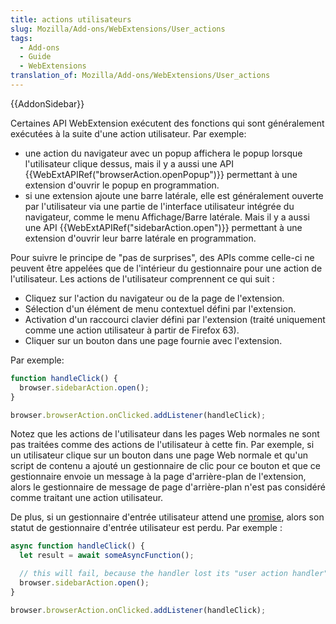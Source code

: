 ```yaml
---
title: actions utilisateurs
slug: Mozilla/Add-ons/WebExtensions/User_actions
tags:
  - Add-ons
  - Guide
  - WebExtensions
translation_of: Mozilla/Add-ons/WebExtensions/User_actions
---
```

{{AddonSidebar}}

Certaines API WebExtension exécutent des fonctions qui sont généralement exécutées à la suite d'une action utilisateur. Par exemple:

- une action du navigateur avec un popup affichera le popup lorsque l'utilisateur clique dessus, mais il y a aussi une API {{WebExtAPIRef("browserAction.openPopup")}} permettant à une extension d'ouvrir le popup en programmation.
- si une extension ajoute une barre latérale, elle est généralement ouverte par l'utilisateur via une partie de l'interface utilisateur intégrée du navigateur, comme le menu Affichage/Barre latérale. Mais il y a aussi une API  {{WebExtAPIRef("sidebarAction.open")}} permettant à une extension d'ouvrir leur barre latérale en programmation.

Pour suivre le principe de "pas de  surprises", des APIs comme celle-ci ne peuvent être appelées que de l'intérieur du gestionnaire pour une action de l'utilisateur. Les actions de l'utilisateur comprennent ce qui suit :

- Cliquez sur l'action du navigateur ou de la page de l'extension.
- Sélection d'un élément de menu contextuel défini par l'extension.
- Activation d'un raccourci clavier défini par l'extension (traité uniquement comme une action utilisateur à partir de Firefox 63).
- Cliquer sur un bouton dans une page fournie avec l'extension.

Par exemple:

```js
function handleClick() {
  browser.sidebarAction.open();
}

browser.browserAction.onClicked.addListener(handleClick);
```

Notez que les actions de l'utilisateur dans les pages Web normales ne sont pas traitées comme des actions de l'utilisateur à cette fin. Par exemple, si un utilisateur clique sur un bouton dans une page Web normale et qu'un script de contenu a ajouté un gestionnaire de clic pour ce bouton et que ce gestionnaire envoie un message à la page d'arrière-plan de l'extension, alors le gestionnaire de message de page d'arrière-plan n'est pas considéré comme traitant une action utilisateur.

De plus, si un gestionnaire d'entrée utilisateur attend une [promise](/fr/docs/Web/JavaScript/Reference/Objets_globaux/Promise), alors son statut de gestionnaire d'entrée utilisateur est perdu. Par exemple :

```js
async function handleClick() {
  let result = await someAsyncFunction();

  // this will fail, because the handler lost its "user action handler" status
  browser.sidebarAction.open();
}

browser.browserAction.onClicked.addListener(handleClick);
```
